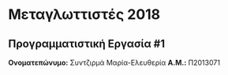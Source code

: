# Μεταγλωττιστές 2018
## Προγραμματιστική Εργασία #1

**Ονοματεπώνυμο:** Συντζιρμά Μαρία-Ελευθερία
**Α.Μ.:** Π2013071


